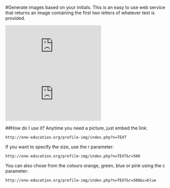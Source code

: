 #Generate images based on your initials.
This is an easy to use web service that returns an image containing the first two letters of whatever text is provided.


![](http://jaymcmullen.com/profile-img/index.php?n=ONE&c=blue) 
![](http://jaymcmullen.com/profile-img/index.php?n=EDU&c=orange) 



##How do I use it?
Anytime you need a picture, just embed the link:
```
http://one-education.org/profile-img/index.php?n=TEXT
```


If you want to specify the size, use the r parameter:
```
http://one-education.org/profile-img/index.php?n=TEXT&r=500
```


You can also chose from the colours orange, green, blue or pink using the c parameter:
```
http://one-education.org/profile-img/index.php?n=TEXT&r=500&c=blue
```
